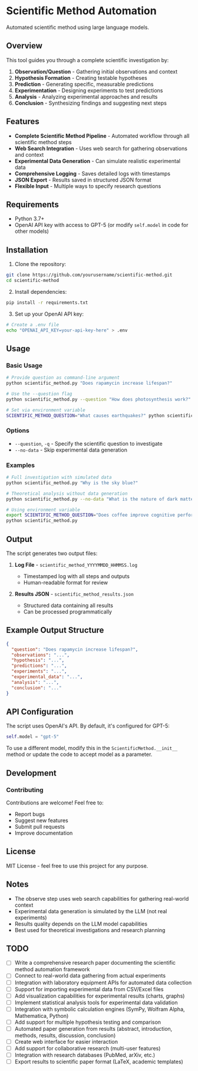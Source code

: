 # Scientific Method Automation

Automated scientific method using large language models.

## Overview

This tool guides you through a complete scientific investigation by:

1. **Observation/Question** - Gathering initial observations and context
2. **Hypothesis Formation** - Creating testable hypotheses
3. **Prediction** - Generating specific, measurable predictions
4. **Experimentation** - Designing experiments to test predictions
5. **Analysis** - Analyzing experimental approaches and results
6. **Conclusion** - Synthesizing findings and suggesting next steps

## Features

- **Complete Scientific Method Pipeline** - Automated workflow through all scientific method steps
- **Web Search Integration** - Uses web search for gathering observations and context
- **Experimental Data Generation** - Can simulate realistic experimental data
- **Comprehensive Logging** - Saves detailed logs with timestamps
- **JSON Export** - Results saved in structured JSON format
- **Flexible Input** - Multiple ways to specify research questions

## Requirements

- Python 3.7+
- OpenAI API key with access to GPT-5 (or modify `self.model` in code for other models)

## Installation

1. Clone the repository:
```bash
git clone https://github.com/yourusername/scientific-method.git
cd scientific-method
```

2. Install dependencies:
```bash
pip install -r requirements.txt
```

3. Set up your OpenAI API key:
```bash
# Create a .env file
echo "OPENAI_API_KEY=your-api-key-here" > .env
```

## Usage

### Basic Usage

```bash
# Provide question as command-line argument
python scientific_method.py "Does rapamycin increase lifespan?"

# Use the --question flag
python scientific_method.py --question "How does photosynthesis work?"

# Set via environment variable
SCIENTIFIC_METHOD_QUESTION="What causes earthquakes?" python scientific_method.py
```

### Options

- `--question`, `-q` - Specify the scientific question to investigate
- `--no-data` - Skip experimental data generation

### Examples

```bash
# Full investigation with simulated data
python scientific_method.py "Why is the sky blue?"

# Theoretical analysis without data generation
python scientific_method.py --no-data "What is the nature of dark matter?"

# Using environment variable
export SCIENTIFIC_METHOD_QUESTION="Does coffee improve cognitive performance?"
python scientific_method.py
```

## Output

The script generates two output files:

1. **Log File** - `scientific_method_YYYYMMDD_HHMMSS.log`
   - Timestamped log with all steps and outputs
   - Human-readable format for review

2. **Results JSON** - `scientific_method_results.json`
   - Structured data containing all results
   - Can be processed programmatically

## Example Output Structure

```json
{
  "question": "Does rapamycin increase lifespan?",
  "observations": "...",
  "hypothesis": "...",
  "predictions": "...",
  "experiments": "...",
  "experimental_data": "...",
  "analysis": "...",
  "conclusion": "..."
}
```

## API Configuration

The script uses OpenAI's API. By default, it's configured for GPT-5:

```python
self.model = "gpt-5"
```

To use a different model, modify this in the `ScientificMethod.__init__` method or update the code to accept model as a parameter.

## Development

### Contributing

Contributions are welcome! Feel free to:

- Report bugs
- Suggest new features
- Submit pull requests
- Improve documentation

## License

MIT License - feel free to use this project for any purpose.

## Notes

- The observe step uses web search capabilities for gathering real-world context
- Experimental data generation is simulated by the LLM (not real experiments)
- Results quality depends on the LLM model capabilities
- Best used for theoretical investigations and research planning

## TODO

- [ ] Write a comprehensive research paper documenting the scientific method automation framework
- [ ] Connect to real-world data gathering from actual experiments
- [ ] Integration with laboratory equipment APIs for automated data collection
- [ ] Support for importing experimental data from CSV/Excel files
- [ ] Add visualization capabilities for experimental results (charts, graphs)
- [ ] Implement statistical analysis tools for experimental data validation
- [ ] Integration with symbolic calculation engines (SymPy, Wolfram Alpha, Mathematica, Python)
- [ ] Add support for multiple hypothesis testing and comparison
- [ ] Automated paper generation from results (abstract, introduction, methods, results, discussion, conclusion)
- [ ] Create web interface for easier interaction
- [ ] Add support for collaborative research (multi-user features)
- [ ] Integration with research databases (PubMed, arXiv, etc.)
- [ ] Export results to scientific paper format (LaTeX, academic templates)
